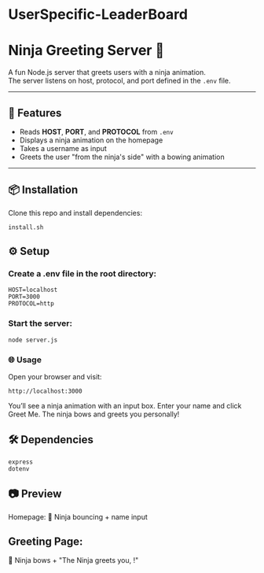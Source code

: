 # UserSpecific-LeaderBoard


# Ninja Greeting Server 🥷

A fun Node.js server that greets users with a ninja animation.  
The server listens on host, protocol, and port defined in the `.env` file.

---

## 🚀 Features
- Reads **HOST**, **PORT**, and **PROTOCOL** from `.env`
- Displays a ninja animation on the homepage
- Takes a username as input
- Greets the user "from the ninja's side" with a bowing animation

---

## 📦 Installation
Clone this repo and install dependencies:

    install.sh

## ⚙️ Setup
### Create a .env file in the root directory:

    HOST=localhost
    PORT=3000
    PROTOCOL=http

### Start the server:

    node server.js

### 🌐 Usage
Open your browser and visit:

    http://localhost:3000

You’ll see a ninja animation with an input box.
Enter your name and click Greet Me.
The ninja bows and greets you personally!

## 🛠 Dependencies

    express
    dotenv

## 📷 Preview
Homepage:
🥷 Ninja bouncing + name input

## Greeting Page:
🥷 Ninja bows + "The Ninja greets you, <your name>!"
